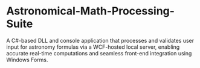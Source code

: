 # Astronomical-Math-Processing-Suite
 A C#-based DLL and console application that processes and validates user input for astronomy formulas via a WCF-hosted local server, enabling accurate real-time computations and seamless front-end integration using Windows Forms.
